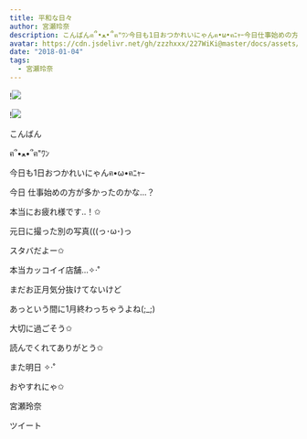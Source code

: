 ```yaml
---
title: 平和な日々
author: 宮瀬玲奈
description: こんばんฅ՞•ﻌ•՞ฅ"ﾜﾝ今日も1日おつかれいにゃんฅ•ω•ฅﾆｬｰ今日仕事始めの方が多かったのかな...？本当にお疲れ様です..！✩元日に撮っ...
avatar: https://cdn.jsdelivr.net/gh/zzzhxxx/227WiKi@master/docs/assets/photo/avatar/reina.jpg
date: "2018-01-04"
tags:
  - 宮瀬玲奈
---
```


!![](https://cdn.jsdelivr.net/gh/zzzhxxx/227WiKi-image@master/blog-image/reina-2018-01-04_1.jpg)

!![](https://cdn.jsdelivr.net/gh/zzzhxxx/227WiKi-image@master/blog-image/reina-2018-01-04_2.jpg)



  こんばん

ฅ՞•ﻌ•՞ฅ"ﾜﾝ





今日も1日おつかれいにゃんฅ•ω•ฅﾆｬｰ






今日
仕事始めの方が多かったのかな...？


本当にお疲れ様です..！✩


















元日に撮った別の写真(((っ･ω･)っ


























スタバだよー✩

本当カッコイイ店舗...✧‧˚















まだお正月気分抜けてないけど

あっという間に1月終わっちゃうよね(;_;)








大切に過ごそう✩








読んでくれてありがとう✩



また明日 ✧‧˚

おやすれにゃ✩




宮瀬玲奈


ツイート



